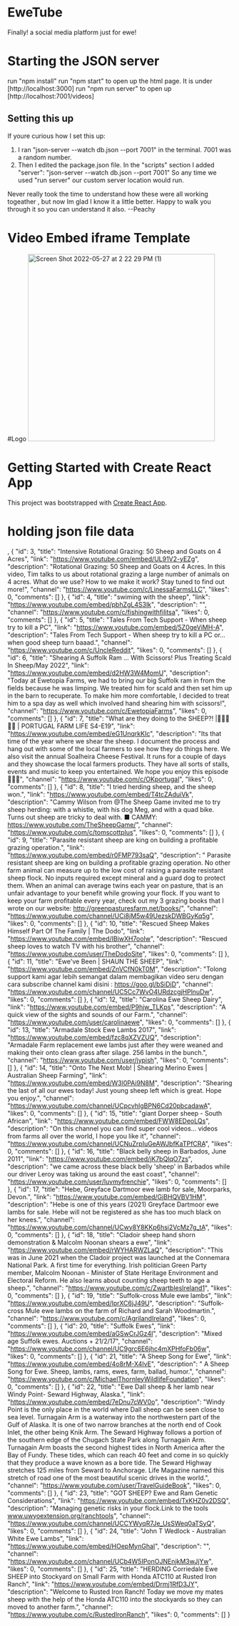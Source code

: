 # EweTube

Finally! a social media platform just for ewe!

# Starting the JSON server

run "npm install"
run "npm start" to open up the html page. It is under [http://localhost:3000]
run "npm run server" to open up [http://localhost:7001/videos]

## Setting this up

If youre curious how I set this up:

1. I ran "json-server --watch db.json --port 7001" in the terminal. 7001 was a random number.
2. Then I edited the package.json file. In the "scripts" section I added
   "server": "json-server --watch db.json --port 7001"
   So any time we used "run server" our custom server location would run.

Never really took the time to understand how these were all working togeather , but now Im glad I know it a little better. Happy to walk you through it so you can understand it also. --Peachy

# Video Embed iframe Template

  <!-- <div className="video-responsive">
    <iframe
      width="853"
      height="480"
      src={`https://www.youtube.com`}
      frameBorder="0"
      allow="accelerometer; autoplay; clipboard-write; encrypted-media; gyroscope; picture-in-picture"
      allowFullScreen
      title="Embedded youtube"
    />
  </div> -->

#Logo
<img width="419" alt="Screen Shot 2022-05-27 at 2 22 29 PM (1)" src="https://user-images.githubusercontent.com/102488171/171209726-a80b5b45-7a9f-42f1-9f9b-95df47fb9655.png">

<!-- <iframe width="560" height="315" src="https://www.youtube.com/embed/tDQw21ntR64" title="YouTube video player" frameborder="0" allow="accelerometer; autoplay; clipboard-write; encrypted-media; gyroscope; picture-in-picture" allowfullscreen></iframe> -->

# Getting Started with Create React App

This project was bootstrapped with [Create React App](https://github.com/facebook/create-react-app).

# holding json file data

,
{
"id": 3,
"title": "Intensive Rotational Grazing: 50 Sheep and Goats on 4 Acres",
"link": "https://www.youtube.com/embed/UL91V2-yEZg",
"description": "Rotational Grazing: 50 Sheep and Goats on 4 Acres. In this video, Tim talks to us about rotational grazing a large number of animals on 4 acres. What do we use? How to we make it work? Stay tuned to find out more!",
"channel": "https://www.youtube.com/c/LinessaFarmsLLC",
"likes": 0,
"comments": []
},
{
"id": 4,
"title": "swiming with the sheep",
"link": "https://www.youtube.com/embed/pbhZgL4S3lk",
"description": "",
"channel": "https://www.youtube.com/c/fishingwithfilitsa",
"likes": 0,
"comments": []
},
{
"id": 5,
"title": "Tales From Tech Support - When sheep try to kill a PC",
"link": "https://www.youtube.com/embed/5Z0geViMH-A",
"description": "Tales From Tech Support - When sheep try to kill a PC or... when good sheep turn baaad.",
"channel": "https://www.youtube.com/c/UncleReddit",
"likes": 0,
"comments": []
},
{
"id": 6,
"title": "Shearing A Suffolk Ram ... With Scissors! Plus Treating Scald In Sheep/May 2022",
"link": "https://www.youtube.com/embed/d2HW3W4MomU",
"description": "Today at Ewetopia Farms, we had to bring our big Suffolk ram in from the fields because he was limping. We treated him for scald and then set him up in the barn to recuperate. To make him more comfortable, I decided to treat him to a spa day as well which involved hand shearing him with scissors!",
"channel": "https://www.youtube.com/c/EwetopiaFarms",
"likes": 0,
"comments": []
},
{
"id": 7,
"title": "What are they doing to the SHEEP?! |🐑🧶🧀🇵🇹 | PORTUGAL FARM LIFE S4-E19",
"link": "https://www.youtube.com/embed/eG1UnqrkKIc",
"description": "Its that time of the year where we shear the sheep. I document the process and hang out with some of the local farmers to see how they do things here. We also visit the annual Soalheira Cheese Festival. It runs for a couple of days and they showcase the local farmers products. They have all sorts of stalls, events and music to keep you entertained. We hope you enjoy this episode 🐑🧶🧀",
"channel": "https://www.youtube.com/c/OKportugal",
"likes": 0,
"comments": []
},
{
"id": 8,
"title": "I tried herding sheep, and the sheep won.",
"link": "https://www.youtube.com/embed/T4tcZAduiVk",
"description": "Cammy Wilson from @The Sheep Game invited me to try sheep herding: with a whistle, with his dog Meg, and with a quad bike. Turns out sheep are tricky to deal with. ■ CAMMY: https://www.youtube.com/TheSheepGame/",
"channel": "https://www.youtube.com/c/tomscottplus",
"likes": 0,
"comments": []
},
{
"id": 9,
"title": "Parasite resistant sheep are king on building a profitable grazing operation.",
"link": "https://www.youtube.com/embed/r0FMP793saQ",
"description": " Parasite resistant sheep are king on building a profitable grazing operation. No other farm animal can measure up to the low cost of raising a parasite resistant sheep flock. No inputs required except mineral and a guard dog to protect them. When an animal can average twins each year on pasture, that is an unfair advantage to your benefit while growing your flock. If you want to keep your farm profitable every year, check out my 3 grazing books that I wrote on our website: http://greenpasturesfarm.net/books/",
"channel": "https://www.youtube.com/channel/UCi8jM5w49UezskDWBGyKq5g",
"likes": 0,
"comments": []
},
{
"id": 10,
"title": "Rescued Sheep Makes Himself Part Of The Family | The Dodo",
"link": "https://www.youtube.com/embed/IBiwXH7ooIw",
"description": "Rescued sheep loves to watch TV with his brother",
"channel": "https://www.youtube.com/user/TheDodoSite",
"likes": 0,
"comments": []
},
{
"id": 11,
"title": "Ewe've Been | SHAUN THE SHEEP",
"link": "https://www.youtube.com/embed/ZnVCfN0kT0M",
"description": "Tolong support kami agar lebih semangat dalam membagikan video seru dengan cara subscribe channel kami disini : https://goo.gl/bSiDjD",
"channel": "https://www.youtube.com/channel/UC5Cc7WvO4URdzcgjHPlnuDw",
"likes": 0,
"comments": []
},
{
"id": 12,
"title": "Carolina Ewe Sheep Dairy",
"link": "https://www.youtube.com/embed/P9hjw_TLKps",
"description": "A quick view of the sights and sounds of our Farm.",
"channel": "https://www.youtube.com/user/carolinaewe",
"likes": 0,
"comments": []
},
{
"id": 13,
"title": "Armadale Stock Ewe Lambs 2017",
"link": "https://www.youtube.com/embed/fzc8qXZVZUQ",
"description": "Armadale Farm replacement ewe lambs just after they were weaned and making their onto clean grass after silage. 256 lambs in the bunch.",
"channel": "https://www.youtube.com/user/jypish",
"likes": 0,
"comments": []
},
{
"id": 14,
"title": "Onto The Next Mob! | Shearing Merino Ewes | Australian Sheep Farming",
"link": "https://www.youtube.com/embed/W3l0PAi9N8M",
"description": "Shearing the last of all our ewes today! Just young sheep left which is great. Hope you enjoy.",
"channel": "https://www.youtube.com/channel/UCpcvhIgBPN6Cd20pbcadawA",
"likes": 0,
"comments": []
},
{
"id": 15,
"title": "giant Dorper sheep - South African",
"link": "https://www.youtube.com/embed/FWW8EDeoLQs",
"description": "On this channel you can find super cool videos... videos from farms all over the world, I hope you like it",
"channel": "https://www.youtube.com/channel/UCNuZrpIuGeAWJbfKaTPfCRA",
"likes": 0,
"comments": []
},
{
"id": 16,
"title": "Black belly sheep in Barbados, June 2011",
"link": "https://www.youtube.com/embed/jK7bQlqO7zs",
"description": "we came across these black belly 'sheep' in Barbados while our driver Leroy was taking us around the east coast",
"channel": "https://www.youtube.com/user/luvmyfrenchie",
"likes": 0,
"comments": []
},
{
"id": 17,
"title": "Hebe, Greyface Dartmoor ewe lamb for sale, Moorparks, Devon.",
"link": "https://www.youtube.com/embed/GjBHQVBV1HM",
"description": "Hebe is one of this years (2021) Greyface Dartmoor ewe lambs for sale. Hebe will not be registered as she has too much black on her knees.",
"channel": "https://www.youtube.com/channel/UCwy8Y8KKp6hsi2VcMz7g_tA",
"likes": 0,
"comments": []
},
{
"id": 18,
"title": "Cladoir sheep hand shorn demonstration & Malcolm Noonan shears a ewe",
"link": "https://www.youtube.com/embed/rWYHARWZLaQ",
"description": "This was in June 2021 when the Cladoir project was launched at the Connemara National Park. A first time for everything. Irish politician Green Party member, Malcolm Noonan - Minister of State Heritage Environment and Electoral Reform. He also learns about counting sheep teeth to age a sheep.",
"channel": "https://www.youtube.com/c/ZwartblesIreland1",
"likes": 0,
"comments": []
},
{
"id": 19,
"title": "Suffolk-cross Mule ewe lambs",
"link": "https://www.youtube.com/embed/lprXC6jJ49U",
"description": "Suffolk-cross Mule ewe lambs on the farm of Richard and Sarah Woodmartin.",
"channel": "https://www.youtube.com/c/AgrilandIreland",
"likes": 0,
"comments": []
},
{
"id": 20,
"title": "Suffolk Ewes",
"link": "https://www.youtube.com/embed/aGSwCrJGz4I",
"description": "Mixed age Suffolk ewes. Auctions + 21/2/17",
"channel": "https://www.youtube.com/channel/UC9grc6E6jhc4mXPHfoFb06w",
"likes": 0,
"comments": []
},
{
"id": 21,
"title": "A Sheep Song for Ewe",
"link": "https://www.youtube.com/embed/4o8rM-X4IvE",
"description": " A Sheep Song for Ewe. Sheep, lambs, rams, ewes, farm, ballad, humor.",
"channel": "https://www.youtube.com/c/MichaelThornleyWildlifeFoundation",
"likes": 0,
"comments": []
},
{
"id": 22,
"title": "Ewe Dall sheep & her lamb near Windy Point- Seward Highway, Alaska.",
"link": "https://www.youtube.com/embed/7eDnu7cWV0o",
"description": "Windy Point is the only place in the world where Dall sheep can be seen close to sea level. Turnagain Arm is a waterway into the northwestern part of the Gulf of Alaska. It is one of two narrow branches at the north end of Cook Inlet, the other being Knik Arm. The Seward Highway follows a portion of the southern edge of the Chugach State Park along Turnagain Arm. Turnagain Arm boasts the second highest tides in North America after the Bay of Fundy. These tides, which can reach 40 feet and come in so quickly that they produce a wave known as a bore tide. The Seward Highway stretches 125 miles from Seward to Anchorage. Life Magazine named this stretch of road one of the most beautiful scenic drives in the world.",
"channel": "https://www.youtube.com/user/TravelGuideBook",
"likes": 0,
"comments": []
},
{
"id": 23,
"title": "GOT SHEEP? Ewe and Ram Genetic Considerations",
"link": "https://www.youtube.com/embed/TxKHZ0v2DSQ",
"description": "Managing genetic risks in your flock.Link to the tools www.uwyoextension.org/ranchtools",
"channel": "https://www.youtube.com/channel/UCCYWyqR7Je_UsSWeq0aTSyQ",
"likes": 0,
"comments": []
},
{
"id": 24,
"title": "John T Wedlock - Australian White Ewe Lambs",
"link": "https://www.youtube.com/embed/HOepMynGhaI",
"description": "",
"channel": "https://www.youtube.com/channel/UCb4W5IPonOJNEnjkM3wJjYw",
"likes": 0,
"comments": []
},
{
"id": 25,
"title": "HERDING Corriedale Ewe SHEEP into Stockyard on Small Farm with Honda ATC110 at Rusted Iron Ranch",
"link": "https://www.youtube.com/embed/Drmj1RfD3JY",
"description": "Welcome to Rusted Iron Ranch! Today we move my mates sheep with the help of the Honda ATC110 into the stockyards so they can moved to another farm.",
"channel": "https://www.youtube.com/c/RustedIronRanch",
"likes": 0,
"comments": []
}
